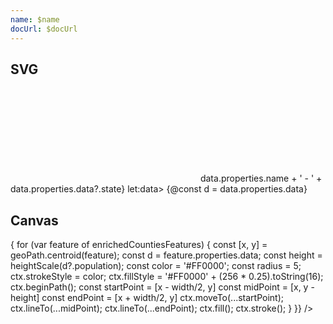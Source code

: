 ```yaml
---
name: $name
docUrl: $docUrl
---
```


<script lang="ts">
	import { index, max, sort, descending } from 'd3-array';
	import { geoIdentity } from 'd3-geo';
	import { scaleLinear, scaleQuantize, scaleThreshold } from 'd3-scale';
	import { interpolateViridis } from 'd3-scale-chromatic';
	import { quantize } from 'd3-interpolate';
	import { feature } from 'topojson-client';

	import Preview from '$lib/docs/Preview.svelte';
	import Chart, { Canvas, Svg } from '$lib/components/Chart.svelte';
	import GeoPath from '$lib/components/GeoPath.svelte';
	import Group from '$lib/components/Group.svelte';
	import Tooltip from '$lib/components/Tooltip.svelte';
	import TooltipItem from '$lib/components/TooltipItem.svelte';

	import _population from '../_data/geo/us-county-population-2020.json';

	export let data;
	const states = feature(data.geojson, data.geojson.objects.states);
	const counties = feature(data.geojson, data.geojson.objects.counties);

	const statesById = index(states.features, d => d.id)

	const population = _population.map(d => {
		return {
			fips: d.state + d.county,
			state: statesById.get(d.state).properties.name,
			population: +d.DP05_0001E,
			populationUnder18: +d.DP05_0019E,
			percentUnder18: +d.DP05_0019PE
		}
	}) 
	const populationByFips = index(population, (d) => d.fips)

	const width = 7;
	const maxHeight = 200;
	$: heightScale = scaleLinear()
		.domain([0, max(population, d => d.population)])
		.range([0, maxHeight])
	
	$: colors = quantize(interpolateViridis, 5)
	// $: colorScale = scaleQuantize()
	// 	.domain([0, max(population, d => d.percentUnder18)])
	// 	.range(colors)
	$: colorScale = scaleThreshold()
		.domain([16, 20, 24, 28, Math.ceil(max(population, d => d.percentUnder18))])
		.range(colors)

	$: enrichedCountiesFeatures = counties.features.map(feature => {
		return {
			...feature,
			properties: {
				...feature.properties,
				data: populationByFips.get(feature.id)
			}
		}
	}).sort((a,b) => descending(a.properties.data?.population, b.properties.data?.population))
</script>

## SVG

<Preview>
	<div class="h-[600px]">
		<Chart
			geo={{
				projection: geoIdentity,
				fitGeojson: states
			}}
			let:projection
			tooltip={{ mode: 'manual' }}
			let:tooltip
		>
			<Svg>
				{#each states.features as feature}
					<GeoPath geojson={feature} class="fill-black/10 stroke-white" />
				{/each}
				{#each enrichedCountiesFeatures as feature}
					<GeoPath geojson={feature} let:geoPath>
						{@const [x,y] = geoPath.centroid(feature)}
						{@const d = feature.properties.data}
						{@const height = heightScale(d?.population)}
						<Group {x} {y}>
							<path d="M{-width / 2},0 L0,{-height} L{width / 2},0" class="stroke-red-500 fill-red-500/25" />
						</Group>
					</GeoPath>
				{/each}
				{#each enrichedCountiesFeatures as feature}
					<GeoPath geojson={feature} {tooltip} class="stroke-none hover:fill-black/10" />
				{/each}
			</Svg>
			<Tooltip header={(data) => data.properties.name + ' - ' + data.properties.data?.state} let:data>
				{@const d = data.properties.data}
				<TooltipItem
					label="Total Population"
					value={d?.population}
					format="integer"
					valueAlign="right"
				/>
				<TooltipItem
					label="Est. Population under 18"
					value={d?.populationUnder18}
					format="integer"
					valueAlign="right"
				/>
				<TooltipItem
					label="Est. Percent under 18"
					value={d?.percentUnder18 / 100}
					format="percentRound"
					valueAlign="right"
				/>
			</Tooltip>
		</Chart>
	</div>
</Preview>

## Canvas

<Preview>
	<div class="h-[600px] mt-10">
		<Chart
			geo={{
				projection: geoIdentity,
				fitGeojson: states
			}}
		>
			<Canvas>
				<GeoPath geojson={states} fill="rgba(0,0,0,.1)" stroke="white" />
			</Canvas>
			<Canvas>
				<GeoPath geojson={feature} render={(ctx, { geoPath }) => {
						for (var feature of enrichedCountiesFeatures) {
							const [x, y] = geoPath.centroid(feature);
							const d = feature.properties.data;
							const height = heightScale(d?.population);
							const color = '#FF0000';
							const radius = 5;
							ctx.strokeStyle = color;
							ctx.fillStyle = '#FF0000' + (256 * 0.25).toString(16);
							ctx.beginPath();
							const startPoint = [x - width/2, y]
							const midPoint = [x, y - height]
							const endPoint = [x + width/2, y]
							ctx.moveTo(...startPoint);
							ctx.lineTo(...midPoint);
							ctx.lineTo(...endPoint);
							ctx.fill();
							ctx.stroke();
						}
					}}
				/>
			</Canvas>
		</Chart>
	</div>
</Preview>
